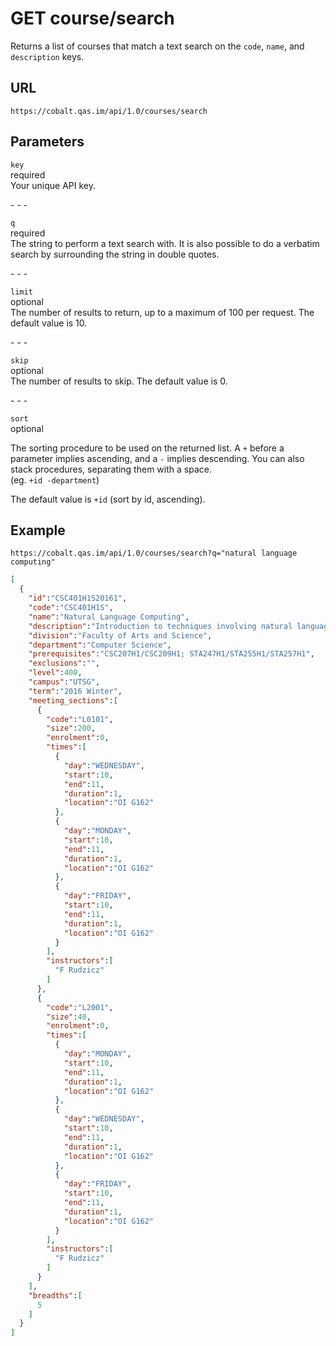 # GET course/search

Returns a list of courses that match a text search on the `code`, `name`, and `description` keys.

## URL

```
https://cobalt.qas.im/api/1.0/courses/search
```

## Parameters

<p>
  <div class="param grid-container">
    <div class="grid-20">
      <code>key</code>
      <div class="sub">required</div>
    </div>
    <div class="grid-80">
      Your unique API key.
    </div>
  </div>
</p>
- - -
<p>
  <div class="param grid-container">
    <div class="grid-20">
      <code>q</code>
      <div class="sub">required</div>
    </div>
    <div class="grid-80">
      The string to perform a text search with. It is also possible to do a verbatim search by surrounding the string in double quotes.
    </div>
  </div>
</p>
- - -
<p>
  <div class="param grid-container">
    <div class="grid-20">
      <code>limit</code>
      <div class="sub">optional</div>
    </div>
    <div class="grid-80">
      The number of results to return, up to a maximum of 100 per request. The default value is 10.
    </div>
  </div>
</p>
- - -
<p>
  <div class="param grid-container">
    <div class="grid-20">
      <code>skip</code>
      <div class="sub">optional</div>
    </div>
    <div class="grid-80">
      The number of results to skip. The default value is 0.
    </div>
  </div>
</p>
- - -
<p>
  <div class="param grid-container">
    <div class="grid-20">
      <code>sort</code>
      <div class="sub">optional</div>
    </div>
    <div class="grid-80">
      <p>
        The sorting procedure to be used on the returned list. A <code>+</code> before a parameter implies ascending, and a <code>-</code> implies descending. You can also stack procedures, separating them with a space.<br />(eg. <code>+id -department</code>)
      </p>
      <p>
        The default value is <code>+id</code> (sort by id, ascending).
      </p>
    </div>
  </div>
</p>

## Example

```
https://cobalt.qas.im/api/1.0/courses/search?q="natural language computing"
```

```json
[
  {
    "id":"CSC401H1S20161",
    "code":"CSC401H1S",
    "name":"Natural Language Computing",
    "description":"Introduction to techniques involving natural language and speech in applications such as information retrieval, extraction, and filtering; intelligent Web searching; spelling and grammar checking; speech recognition and synthesis; and multi-lingual systems including machine translation. N-grams, POS-tagging, semantic distance metrics, indexing, on-line lexicons and thesauri, markup languages, collections of on-line documents, corpus analysis. PERL and other software.",
    "division":"Faculty of Arts and Science",
    "department":"Computer Science",
    "prerequisites":"CSC207H1/CSC209H1; STA247H1/STA255H1/STA257H1",
    "exclusions":"",
    "level":400,
    "campus":"UTSG",
    "term":"2016 Winter",
    "meeting_sections":[
      {
        "code":"L0101",
        "size":200,
        "enrolment":0,
        "times":[
          {
            "day":"WEDNESDAY",
            "start":10,
            "end":11,
            "duration":1,
            "location":"OI G162"
          },
          {
            "day":"MONDAY",
            "start":10,
            "end":11,
            "duration":1,
            "location":"OI G162"
          },
          {
            "day":"FRIDAY",
            "start":10,
            "end":11,
            "duration":1,
            "location":"OI G162"
          }
        ],
        "instructors":[
          "F Rudzicz"
        ]
      },
      {
        "code":"L2001",
        "size":40,
        "enrolment":0,
        "times":[
          {
            "day":"MONDAY",
            "start":10,
            "end":11,
            "duration":1,
            "location":"OI G162"
          },
          {
            "day":"WEDNESDAY",
            "start":10,
            "end":11,
            "duration":1,
            "location":"OI G162"
          },
          {
            "day":"FRIDAY",
            "start":10,
            "end":11,
            "duration":1,
            "location":"OI G162"
          }
        ],
        "instructors":[
          "F Rudzicz"
        ]
      }
    ],
    "breadths":[
      5
    ]
  }
]
```
